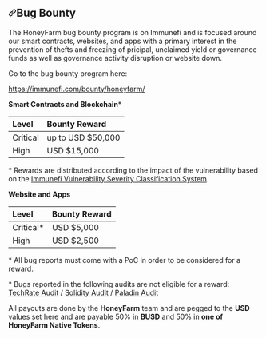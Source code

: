 <article class="markdown-body entry-content container-lg" itemprop="text"><h1><a id="user-content-bug-bounty" class="anchor" aria-hidden="true" href="#bug-bounty"><svg class="octicon octicon-link" viewBox="0 0 16 16" version="1.1" width="16" height="16" aria-hidden="true"><path fill-rule="evenodd" d="M7.775 3.275a.75.75 0 001.06 1.06l1.25-1.25a2 2 0 112.83 2.83l-2.5 2.5a2 2 0 01-2.83 0 .75.75 0 00-1.06 1.06 3.5 3.5 0 004.95 0l2.5-2.5a3.5 3.5 0 00-4.95-4.95l-1.25 1.25zm-4.69 9.64a2 2 0 010-2.83l2.5-2.5a2 2 0 012.83 0 .75.75 0 001.06-1.06 3.5 3.5 0 00-4.95 0l-2.5 2.5a3.5 3.5 0 004.95 4.95l1.25-1.25a.75.75 0 00-1.06-1.06l-1.25 1.25a2 2 0 01-2.83 0z"></path></svg></a>Bug Bounty</h1>
<p>The HoneyFarm bug bounty program is on Immunefi and  is focused around our smart contracts, websites, and apps with a primary interest in the prevention of thefts and freezing of pricipal, unclaimed yield or governance funds as well as governance activity disruption or website down.</p>
<p><p>Go to the bug bounty program here:<p>
<p><a href="https://immunefi.com/bounty/honeyfarm/" rel="nofollow">https://immunefi.com/bounty/honeyfarm/</a></p>
<p><strong>Smart Contracts and Blockchain</strong>*</p>
<table>
<thead>
<tr>
<th align="left">Level</th>
<th align="left">Bounty Reward</th>
</tr>
</thead>
<tbody>
<tr>
<td align="left">Critical</td>
<td align="left">up to USD $50,000</td>
</tr>
<tr>
<td align="left">High</td>
<td align="left">USD $15,000</td>
</tr>
</tbody>
</table>
<p>* Rewards are distributed according to the impact of the vulnerability based on the <a href="https://immunefi.com/severity-updated" rel="nofollow">Immunefi Vulnerability Severity Classification System</a>.</p>
<p><strong>Website and Apps</strong></p>
<table>
<thead>
<tr>
<th align="left">Level</th>
<th align="left">Bounty Reward</th>
</tr>
</thead>
<tbody>
<tr>
<td align="left">Critical*</td>
<td align="left">USD $5,000</td>
</tr>
<tr>
<td align="left">High</td>
<td align="left">USD $2,500</td>
</tr>
</tbody>
</table>
<p>* All bug reports must come with a PoC in order to be considered for a reward.</p>
<p>* Bugs reported in the following audits are not eligible for a reward: <a href="https://github.com/TechRate/Smart-Contract-Audits/blob/main/HoneyFarm.pdf" rel="nofollow">TechRate Audit</a> / <a href="https://solidity.finance/audits/HoneyFarm/" rel="nofollow">Solidity Audit</a> / <a href="https://paladinsec.co/projects/honeyfarm-layer-3/" rel="nofollow">Paladin Audit</a>
 </p>
<p>All payouts are done by the <strong>HoneyFarm</strong> team and are pegged to the <strong>USD</strong> values set here and are payable 50% in <strong>BUSD</strong> and 50% in <strong>one of HoneyFarm Native Tokens</strong>.</p>
</article>
